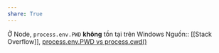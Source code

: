 ```yaml
---
share: True
---
```

Ở Node, `process.env.PWD` **không** tồn tại trên Windows
Nguồn:: [[Stack Overflow]], [process.env.PWD vs process.cwd()](https://stackoverflow.com/a/31436403/3416774)
